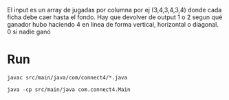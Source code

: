  El input es un array de jugadas por columna por ej (3,4,3,4,3,4)
 donde cada ficha debe caer hasta el fondo.
 Hay que devolver de output 1 o 2 segun qué ganador hubo haciendo 4 en linea de forma vertical, horizontal o diagonal. 0 si nadie ganó

# Run
`javac src/main/java/com/connect4/*.java`

`java -cp src/main/java com.connect4.Main`